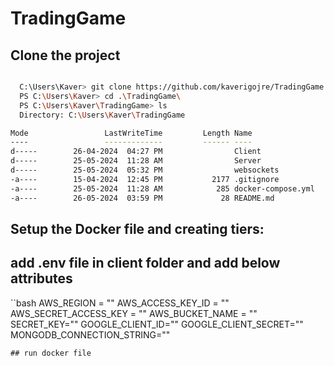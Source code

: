 # TradingGame


## Clone the project
```bash

  C:\Users\Kaver> git clone https://github.com/kaverigojre/TradingGame.git 
  PS C:\Users\Kaver> cd .\TradingGame\
  PS C:\Users\Kaver\TradingGame> ls
  Directory: C:\Users\Kaver\TradingGame

Mode                 LastWriteTime         Length Name
----                 -------------         ------ ----
d-----        26-04-2024  04:27 PM                Client
d-----        25-05-2024  11:28 AM                Server
d-----        25-05-2024  05:32 PM                websockets
-a----        15-04-2024  12:45 PM           2177 .gitignore
-a----        25-05-2024  11:28 AM            285 docker-compose.yml
-a----        26-05-2024  03:59 PM             28 README.md
```

## Setup the Docker file and creating tiers: 
  ## add .env file in client folder and add below attributes

``bash
AWS_REGION = ""
AWS_ACCESS_KEY_ID = ""
AWS_SECRET_ACCESS_KEY = ""
AWS_BUCKET_NAME = ""
SECRET_KEY=""
GOOGLE_CLIENT_ID=""
GOOGLE_CLIENT_SECRET=""
MONGODB_CONNECTION_STRING=""

```
## run docker file


